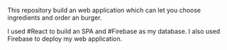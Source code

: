 This repository build an web application which can let you choose ingredients and order an burger. 

I used #React to build an SPA and #Firebase as my database.
I also used Firebase to deploy my web application.
